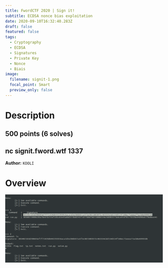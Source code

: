 ```yaml
---
title: FwordCTF 2020 | Sign it!
subtitle: ECDSA nonce bias exploitation
date: 2020-09-10T16:32:40.283Z
draft: false
featured: false
tags:
  - Cryptography
  - ECDSA
  - Signatures
  - Private Key
  - Nonce
  - Biais
image:
  filename: signit-1.png
  focal_point: Smart
  preview_only: false
---
```

# Description
## 500 points (6 solves)
## nc signit.fword.wtf 1337
**Author:** `KOOLI`

# Overview

 ![](signit-1.png)
